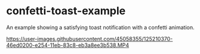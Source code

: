 # confetti-toast-example
An example showing a satisfying toast notification with a confetti animation.

https://user-images.githubusercontent.com/45058355/125210370-46ed0200-e254-11eb-83c8-eb3a8ee3b538.MP4



